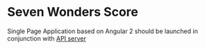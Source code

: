 # Seven Wonders Score

Single Page Application based on Angular 2
should be launched in conjunction with
[API server](https://github.com/GorlifSense/Board-Games-Results)
